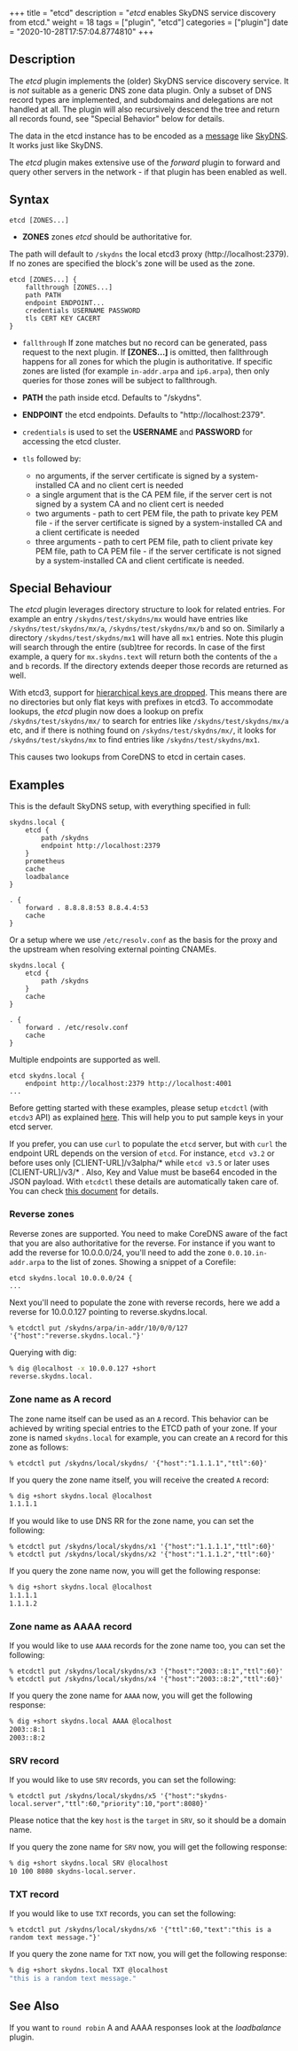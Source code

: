 +++
title = "etcd"
description = "*etcd* enables SkyDNS service discovery from etcd."
weight = 18
tags = ["plugin", "etcd"]
categories = ["plugin"]
date = "2020-10-28T17:57:04.8774810"
+++

## Description

The *etcd* plugin implements the (older) SkyDNS service discovery service. It is *not* suitable as
a generic DNS zone data plugin. Only a subset of DNS record types are implemented, and subdomains
and delegations are not handled at all. The plugin will also recursively descend the tree and return
all records found, see "Special Behavior" below for details.

The data in the etcd instance has to be encoded as
a [message](https://github.com/skynetservices/skydns/blob/2fcff74cdc9f9a7dd64189a447ef27ac354b725f/msg/service.go#L26)
like [SkyDNS](https://github.com/skynetservices/skydns). It works just like SkyDNS.

The *etcd* plugin makes extensive use of the *forward* plugin to forward and query other servers in the
network - if that plugin has been enabled as well.

## Syntax

~~~
etcd [ZONES...]
~~~

* **ZONES** zones *etcd* should be authoritative for.

The path will default to `/skydns` the local etcd3 proxy (http://localhost:2379). If no zones are
specified the block's zone will be used as the zone.


~~~
etcd [ZONES...] {
    fallthrough [ZONES...]
    path PATH
    endpoint ENDPOINT...
    credentials USERNAME PASSWORD
    tls CERT KEY CACERT
}
~~~

* `fallthrough` If zone matches but no record can be generated, pass request to the next plugin.
  If **[ZONES...]** is omitted, then fallthrough happens for all zones for which the plugin
  is authoritative. If specific zones are listed (for example `in-addr.arpa` and `ip6.arpa`), then only
  queries for those zones will be subject to fallthrough.
* **PATH** the path inside etcd. Defaults to "/skydns".
* **ENDPOINT** the etcd endpoints. Defaults to "http://localhost:2379".
* `credentials` is used to set the **USERNAME** and **PASSWORD** for accessing the etcd cluster.
* `tls` followed by:

    * no arguments, if the server certificate is signed by a system-installed CA and no client cert is needed
    * a single argument that is the CA PEM file, if the server cert is not signed by a system CA and no client cert is needed
    * two arguments - path to cert PEM file, the path to private key PEM file - if the server certificate is signed by a system-installed CA and a client certificate is needed
    * three arguments - path to cert PEM file, path to client private key PEM file, path to CA PEM
      file - if the server certificate is not signed by a system-installed CA and client certificate
      is needed.

## Special Behaviour

The *etcd* plugin leverages directory structure to look for related entries. For example
an entry `/skydns/test/skydns/mx` would have entries like `/skydns/test/skydns/mx/a`,
`/skydns/test/skydns/mx/b` and so on. Similarly a directory `/skydns/test/skydns/mx1` will have all
`mx1` entries. Note this plugin will search through the entire (sub)tree for records. In case of the
first example, a query for `mx.skydns.text` will return both the contents of the `a` and `b` records.
If the directory extends deeper those records are returned as well.

With etcd3, support for [hierarchical keys are
dropped](https://coreos.com/etcd/docs/latest/learning/api.html). This means there are no directories
but only flat keys with prefixes in etcd3. To accommodate lookups, the *etcd* plugin now does a lookup
on prefix `/skydns/test/skydns/mx/` to search for entries like `/skydns/test/skydns/mx/a` etc, and
if there is nothing found on `/skydns/test/skydns/mx/`, it looks for `/skydns/test/skydns/mx` to
find entries like `/skydns/test/skydns/mx1`.

This causes two lookups from CoreDNS to etcd in certain cases.

## Examples

This is the default SkyDNS setup, with everything specified in full:

~~~ corefile
skydns.local {
    etcd {
        path /skydns
        endpoint http://localhost:2379
    }
    prometheus
    cache
    loadbalance
}

. {
    forward . 8.8.8.8:53 8.8.4.4:53
    cache
}
~~~

Or a setup where we use `/etc/resolv.conf` as the basis for the proxy and the upstream
when resolving external pointing CNAMEs.

~~~ corefile
skydns.local {
    etcd {
        path /skydns
    }
    cache
}

. {
    forward . /etc/resolv.conf
    cache
}
~~~

Multiple endpoints are supported as well.

~~~
etcd skydns.local {
    endpoint http://localhost:2379 http://localhost:4001
...
~~~
Before getting started with these examples, please setup `etcdctl` (with `etcdv3` API) as explained
[here](https://coreos.com/etcd/docs/latest/dev-guide/interacting_v3.html). This will help you to put
sample keys in your etcd server.

If you prefer, you can use `curl` to populate the `etcd` server, but with `curl` the
endpoint URL depends on the version of `etcd`. For instance, `etcd v3.2` or before uses only
[CLIENT-URL]/v3alpha/* while `etcd v3.5` or later uses [CLIENT-URL]/v3/* . Also, Key and Value must
be base64 encoded in the JSON payload. With `etcdctl` these details are automatically taken care
of. You can check [this document](https://github.com/coreos/etcd/blob/master/Documentation/dev-guide/api_grpc_gateway.md#notes)
for details.

### Reverse zones

Reverse zones are supported. You need to make CoreDNS aware of the fact that you are also
authoritative for the reverse. For instance if you want to add the reverse for 10.0.0.0/24, you'll
need to add the zone `0.0.10.in-addr.arpa` to the list of zones. Showing a snippet of a Corefile:

~~~
etcd skydns.local 10.0.0.0/24 {
...
~~~

Next you'll need to populate the zone with reverse records, here we add a reverse for
10.0.0.127 pointing to reverse.skydns.local.

~~~
% etcdctl put /skydns/arpa/in-addr/10/0/0/127 '{"host":"reverse.skydns.local."}'
~~~

Querying with dig:

~~~ sh
% dig @localhost -x 10.0.0.127 +short
reverse.skydns.local.
~~~

### Zone name as A record

The zone name itself can be used as an `A` record. This behavior can be achieved by writing special
entries to the ETCD path of your zone. If your zone is named `skydns.local` for example, you can
create an `A` record for this zone as follows:

~~~
% etcdctl put /skydns/local/skydns/ '{"host":"1.1.1.1","ttl":60}'
~~~

If you query the zone name itself, you will receive the created `A` record:

~~~ sh
% dig +short skydns.local @localhost
1.1.1.1
~~~

If you would like to use DNS RR for the zone name, you can set the following:
~~~
% etcdctl put /skydns/local/skydns/x1 '{"host":"1.1.1.1","ttl":60}'
% etcdctl put /skydns/local/skydns/x2 '{"host":"1.1.1.2","ttl":60}'
~~~

If you query the zone name now, you will get the following response:

~~~ sh
% dig +short skydns.local @localhost
1.1.1.1
1.1.1.2
~~~

### Zone name as AAAA record

If you would like to use `AAAA` records for the zone name too, you can set the following:
~~~
% etcdctl put /skydns/local/skydns/x3 '{"host":"2003::8:1","ttl":60}'
% etcdctl put /skydns/local/skydns/x4 '{"host":"2003::8:2","ttl":60}'
~~~

If you query the zone name for `AAAA` now, you will get the following response:
~~~ sh
% dig +short skydns.local AAAA @localhost
2003::8:1
2003::8:2
~~~

### SRV record

If you would like to use `SRV` records, you can set the following:
~~~
% etcdctl put /skydns/local/skydns/x5 '{"host":"skydns-local.server","ttl":60,"priority":10,"port":8080}'
~~~
Please notice that the key `host` is the `target` in `SRV`, so it should be a domain name.

If you query the zone name for `SRV` now, you will get the following response:

~~~ sh
% dig +short skydns.local SRV @localhost
10 100 8080 skydns-local.server.
~~~

### TXT record

If you would like to use `TXT` records, you can set the following:
~~~
% etcdctl put /skydns/local/skydns/x6 '{"ttl":60,"text":"this is a random text message."}'
~~~

If you query the zone name for `TXT` now, you will get the following response:
~~~ sh
% dig +short skydns.local TXT @localhost
"this is a random text message."
~~~

## See Also

If you want to `round robin` A and AAAA responses look at the *loadbalance* plugin.
